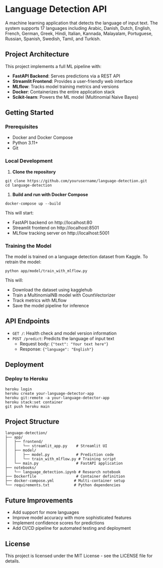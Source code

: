 Language Detection API
======================

A machine learning application that detects the language of input text. The system supports 17 languages including Arabic, Danish, Dutch, English, French, German, Greek, Hindi, Italian, Kannada, Malayalam, Portuguese, Russian, Spanish, Swedish, Tamil, and Turkish.

Project Architecture
--------------------

This project implements a full ML pipeline with:

-   **FastAPI Backend**: Serves predictions via a REST API
-   **Streamlit Frontend**: Provides a user-friendly web interface
-   **MLflow**: Tracks model training metrics and versions
-   **Docker**: Containerizes the entire application stack
-   **Scikit-learn**: Powers the ML model (Multinomial Naive Bayes)

Getting Started
---------------

### Prerequisites

-   Docker and Docker Compose
-   Python 3.11+
-   Git

### Local Development

1.  **Clone the repository**

```
git clone https://github.com/yourusername/language-detection.git
cd language-detection

```

1.  **Build and run with Docker Compose**

```
docker-compose up --build

```

This will start:

-   FastAPI backend on http://localhost:80
-   Streamlit frontend on http://localhost:8501
-   MLflow tracking server on http://localhost:5001

### Training the Model

The model is trained on a language detection dataset from Kaggle. To retrain the model:

```
python app/model/train_with_mlflow.py

```

This will:

-   Download the dataset using kagglehub
-   Train a MultinomialNB model with CountVectorizer
-   Track metrics with MLflow
-   Save the model pipeline for inference

API Endpoints
-------------

-   `GET /`: Health check and model version information
-   `POST /predict`: Predicts the language of input text
    -   Request body: `{"text": "Your text here"}`
    -   Response: `{"language": "English"}`

Deployment
----------

### Deploy to Heroku

```
heroku login
heroku create your-language-detector-app
heroku git:remote -a your-language-detector-app
heroku stack:set container
git push heroku main

```

Project Structure
-----------------

```
language-detection/
├── app/
│   ├── frontend/
│   │   └── streamlit_app.py    # Streamlit UI
│   ├── model/
│   │   ├── model.py            # Prediction code
│   │   └── train_with_mlflow.py # Training script
│   └── main.py                 # FastAPI application
├── notebooks/
│   └── language_detection.ipynb # Research notebook
├── Dockerfile                  # Container definition
├── docker-compose.yml         # Multi-container setup
└── requirements.txt           # Python dependencies

```

Future Improvements
-------------------

-   Add support for more languages
-   Improve model accuracy with more sophisticated features
-   Implement confidence scores for predictions
-   Add CI/CD pipeline for automated testing and deployment

License
-------

This project is licensed under the MIT License - see the LICENSE file for details.
